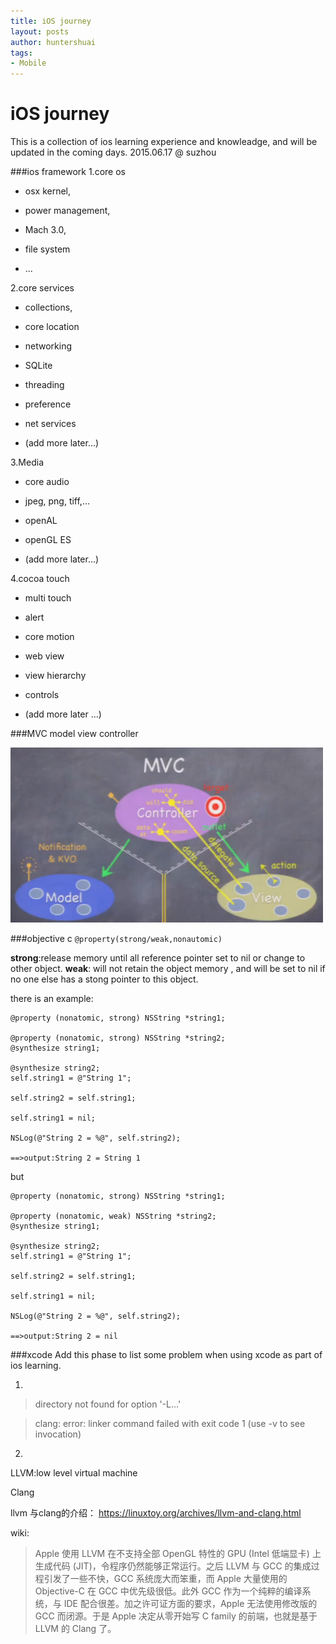 ```yaml
---
title: iOS journey 
layout: posts
author: huntershuai
tags:
- Mobile
---
```



iOS journey 
========
This is a collection of ios learning experience and knowleadge, and will be updated in the coming days.
2015.06.17 @ suzhou


###ios framework
1.core os

- osx kernel, 

- power management,

- Mach 3.0, 

- file system 

- ...

2.core services

- collections, 

- core location

- networking

- SQLite

- threading

- preference

- net services

- (add more later...)


3.Media

- core audio

- jpeg, png, tiff,...

- openAL

- openGL ES

- (add more later...)

4.cocoa touch

- multi touch

- alert

- core motion

- web view

- view hierarchy

- controls

- (add more later ...)


###MVC
model view controller

<img src="/images/ios/mvc.png" width=500 alt="mvc introduction" ></img>





###objective c
`@property(strong/weak,nonautomic)`

__strong__:release memory until all reference pointer set to nil or change to other object.
__weak__: will not retain the object memory , and will be set to nil if no one else  has a stong  pointer  to this object.

there is an example:

	@property (nonatomic, strong) NSString *string1;   

	@property (nonatomic, strong) NSString *string2; 
	@synthesize string1;   

	@synthesize string2;   
	self.string1 = @"String 1";   

	self.string2 = self.string1;   

	self.string1 = nil;  
	
	NSLog(@"String 2 = %@", self.string2);  
	
	==>output:String 2 = String 1

 but
 
 	@property (nonatomic, strong) NSString *string1;   

	@property (nonatomic, weak) NSString *string2; 
	@synthesize string1;   

	@synthesize string2;   
	self.string1 = @"String 1";   

	self.string2 = self.string1;   

	self.string1 = nil;  
	
	NSLog(@"String 2 = %@", self.string2);  
	
	==>output:String 2 = nil
 


###xcode 
Add this phase to list some problem when using xcode as part of ios learning.

1.

>directory not found for option '-L...'

>clang: error: linker command failed with exit code 1 (use -v to see invocation)


2.

LLVM:low level virtual machine

Clang

llvm 与clang的介绍：
<a href="https://linuxtoy.org/archives/llvm-and-clang.html">https://linuxtoy.org/archives/llvm-and-clang.html</a>

wiki:
>Apple 使用 LLVM 在不支持全部 OpenGL 特性的 GPU (Intel 低端显卡) 上生成代码 (JIT)，令程序仍然能够正常运行。之后 LLVM 与 GCC 的集成过程引发了一些不快，GCC 系统庞大而笨重，而 Apple 大量使用的 Objective-C 在 GCC 中优先级很低。此外 GCC 作为一个纯粹的编译系统，与 IDE 配合很差。加之许可证方面的要求，Apple 无法使用修改版的 GCC 而闭源。于是 Apple 决定从零开始写 C family 的前端，也就是基于 LLVM 的 Clang 了。












